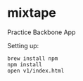# mixtape

Practice Backbone App

Setting up:

    brew install npm
    npm install
    open v1/index.html
